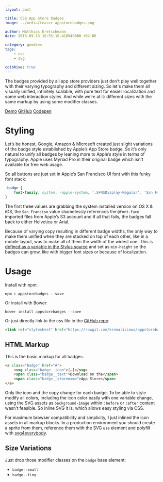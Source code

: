 ```yaml
---
layout: post

title: CSS App Store Badges
image: ../media/teaser-appstorebadges.png

author: Matthias Kretschmann
date: 2015-09-13 18:55:18.418548000 +02:00

category: goodies
tags:
    - css
    - svg

coinhive: true
---
```


The badges provided by all app store providers just don't play well together with their varying typography and different sizing. So let's make them all visually unified, infinitely scalable, with pure text for easier localization and some web interaction styles. And while we’re at it: different sizes with the same markup by using some modifier classes.

<p class="content-download">
    <a class="btn-primary icon-eye" href="https://lab.kremalicious.com/appstorebadges/">Demo</a>
    <a class="icon-github" href="https://github.com/kremalicious/appstorebadges/">GitHub</a>
    <a href="http://codepen.io/kremalicious/details/EVVraP/">Codepen</a>
</p>


# Styling

Let’s be honest, Google, Amazon & Microsoft created just slight variations of the badge style established by Apple’s App Store badge. So it’s only natural to unify all badges by leaning more to Apple’s style in terms of typography. Apple uses Myriad Pro in their original badge which isn’t available for free web usage.

So all buttons are just set in Apple’s San Francisco UI font with this funky font stack:

```css
.badge {
    font-family: system, -apple-system, '.SFNSDisplay-Regular', 'San Francisco', 'Helvetica Neue', 'Helvetica', 'Arial', sans-serif;
}
```

The first three values are grabbing the system installed version on OS X & iOS, the `San Franciso` value shamelessly references the `@font-face` imported files from Apple’s S3 account and if all that fails, the badges fall back to either Helvetica or Arial.

Because of varying copy resulting in different badge widths, the only way to make them unified when they are stacked on top of each other, like in a mobile layout, was to make all of them the width of the widest one. This is [defined as a variable in the Stylus source](https://github.com/kremalicious/appstorebadges/blob/master/src/styl/_variables.styl#L12) and set as `min-height` so the badges can grow, like with bigger font sizes or because of localization.

# Usage

Install with npm:

```shell
npm i appstorebadges --save
```

Or install with Bower:

```shell
bower install appstorebadges --save
```

Or just directly link to the css file in the [GitHub repo](https://github.com/kremalicious/appstorebadges):

```html
<link rel="stylesheet" href="https://rawgit.com/kremalicious/appstorebadges/master/dist/appstorebadges.min.css">
```

## HTML Markup

This is the basic markup for all badges:

```html
<a class="badge" href="#">
    <svg class="badge__icon">[…]</svg>
    <span class="badge__text">Download on the</span>
    <span class="badge__storename">App Store</span>
</a>
```

Only the icon and the copy change for each badge. To be able to style modify all colors, including the icon color easily with one variable change, using the SVG assets as `background-image` within `:before` or `:after` content wasn't feasible. So inline SVG it is, which allows easy styling via CSS.

For maximum browser compatibility and simplicity, I just inlined the icon assets in all markup blocks. In a production environment you should create a sprite from them, reference them with the SVG `use` element and polyfill with [svg4everybody](https://github.com/jonathantneal/svg4everybody).

## Size Variations

Just drop those modifier classes on the `badge` base element:

- `badge--small`
- `badge--tiny`

